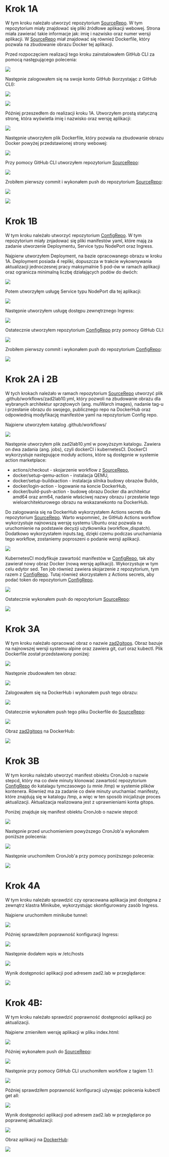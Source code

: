 # Krok 1A

W tym kroku należało utworzyć repozytorium [SourceRepo](https://github.com/patston/SourceRepo). W tym repozytorium miały znajdować się pliki źródłowe aplikacji webowej.
Strona miała zawierać takie informacje jak: imię i nazwisko oraz numer wersji aplikacji. W [SourceRepo](https://github.com/patston/SourceRepo) miał znajdować się
również Dockerfile, który pozwala na zbudowanie obrazu Docker tej aplikacji.

Przed rozpoczęciem realizacji tego kroku zainstalowałem GitHub CLI za pomocą następującego polecenia:


![](/1A_1.png)


Następnie zalogowałem się na swoje konto GitHub (korzystając z GitHub CLI):


![](/1A_2.png)


![](/1A_3.png)


Później przeszedłem do realizacji kroku 1A. Utworzyłem prostą statyczną stronę, która wyświetla 
imię i nazwisko oraz wersję aplikacji:


![](/1A_4.png)


Następnie utworzyłem plik Dockerfile, który pozwala na zbudowanie obrazu Docker
powyżej przedstawionej strony webowej:


![](/1A_5.png)


Przy pomocy GitHub CLI utworzyłem repozytorium [SourceRepo](https://github.com/patston/SourceRepo):


![](/1A_6.png)


Zrobiłem pierwszy commit i wykonałem push do repozytorium [SourceRepo](https://github.com/patston/SourceRepo):


![](/1A_7.png)


![](/1A_8.png)


# Krok 1B

W tym kroku należało utworzyć repozytorium [ConfigRepo](https://github.com/patston/ConfigRepo). W tym repozytorium
miały znjadować się pliki manifestów yaml, które mają za zadanie utworzenie Deploymentu, Service typu NodePort oraz
Ingress.

Najpierw utworzyłem Deployment, na bazie opracowanego obrazu w kroku 1A. Deployment posiada 4 repliki,
dopuszcza w trakcie wykownywania aktualizacji jednoczesnej pracy maksymalnie 5 pod-ów w ramach aplikacji oraz
ogranicza minimalną liczbę działających podów do dwóch:


![](/1B_1.png)


Potem utworzyłęm usługę Service typu NodePort dla tej aplikacji:


![](/1B_2.png)


Następnie utworzyłem usługę dostępu zewnętrznego Ingress:


![](/1B_3.png)


Ostatecznie utworzyłem repozytorium [ConfigRepo](https://github.com/patston/ConfigRepo) przy pomocy GitHub CLI:


![](/1B_4.png)


Zrobiłem pierwszy commit i wykonałem push do repozytorium [ConfigRepo](https://github.com/patston/ConfigRepo):


![](/1B_5.png)


# Krok 2A i 2B

W tych krokach należało w ramach repozytorium [SourceRepo](https://github.com/patston/SourceRepo) utworzyć plik .github/workflows/zad2lab10.yml, który
pozwoli na zbudowanie obrazu dla wybranych architektur sprzętowych (ang. mulWarch images), nadanie tag-u i 
przesłanie obrazu do swojego, publicznego repo na DockerHub oraz odpowiednią modyfikację manifestów yaml 
na repozytorium Config repo.

Najpierw utworzyłem katalog .github/workflows/


![](/2A_1.png)


Następnie utworzyłem plik zad2lab10.yml w powyższym katalogu. Zawiera on dwa zadania (ang. jobs), czyli dockerCI i
kubernetesCI. 
DockerCI wykorzystuje następujące moduły actions, które są dostępnie w systemie action marketplace:
- actions/checkout - skojarzenie workflow z [SourceRepo](https://github.com/patston/SourceRepo),
- docker/setup-qemu-action - instalacja QEMU,
- docker/setup-buildxaction - instalacja silnika budowy obrazów Buildx,
- docker/login-action - logowanie na koncie DockerHub,
- docker/build-push-action - budowę obrazu Docker dla architektur amd64 oraz arm64, nadanie właściwej
nazwy obrazu i przesłanie tego wieloarchitekturowego obrazu na wskazanekonto na DockerHub.

Do zalogowania się na DockerHub wykorzystałem Actions secrets dla repozytorium [SourceRepo](https://github.com/patston/SourceRepo). Warto wspomnieć, że
GitHub Actions workflow wykorzystuje najnowszą wersję systemu Ubuntu oraz pozwala na uruchomienie na podstawie
decyzji użytkownika (workflow_dispatch). Dodatkowo wykorzystałem inputs.tag, dzięki czemu podczas uruchamiania
tego workflow, zostaniemy poproszeni o podanie wersji aplikacji.


![](/2B_1.png)


KubernetesCI modyfikuje zawartość manifestów w [ConfigRepo](https://github.com/patston/ConfigRepo), tak aby zawierał nowy obraz Docker (nową wersję aplikacji).
Wykorzystuje w tym celu edytor sed. Ten job również zawiera skojarzenie z repozytorium, tym razem z [ConfigRepo](https://github.com/patston/ConfigRepo).
Tutaj również skorzystałem z Actions secrets, aby podać token do repozytorium [ConfigRepo](https://github.com/patston/ConfigRepo).


![](/2B_2.png)


Ostatecznie wykonałem push do repozytorium [SourceRepo](https://github.com/patston/SourceRepo):


![](/2B_3.png)


# Krok 3A

W tym kroku należało opracować obraz o nazwie [zad2gitops](https://hub.docker.com/r/patston/zad2gitops).
Obraz bazuje na najnowszej wersji systemu alpine oraz zawiera git, curl oraz kubectl.
Plik Dockerfile został przedstawiony poniżej:


![](/3A_1.png)


Następnie zbudowałem ten obraz:


![](/3A_2.png)


Zalogowałem się na DockerHub i wykonałem push tego obrazu:


![](/3A_3.png)


Ostatecznie wykonałem push tego pliku Dockerfile do [SourceRepo](https://github.com/patston/SourceRepo):


![](/3A_4.png)


Obraz [zad2gitops](https://hub.docker.com/r/patston/zad2gitops) na DockerHub:


![](/3A_5.png)


# Krok 3B

W tym koroku należało utworzyć manifest obiektu CronJob o nazwie stepcd, który ma co dwie minuty klonować
zawartość repozytorium [ConfigRepo](https://github.com/patston/ConfigRepo) do katalagu tymczasowgo (u mnie /tmp) w systemie plików kontenera. Również
ma za zadanie co dwie minuty uruchamiać manifesty, które znajdują się w katalogu /tmp, a więc w ten sposób
inicjalizuje proces aktualizacji. Aktualizacja realizowana jest z uprawnieniami konta gitops.

Poniżej znajduje się manifest obiektu CronJob o nazwie stepcd:


![](/3B_1.png)


Następnie przed uruchomieniem powyższego CronJob'a wykonałem poniższe polecenia:


![](/3B_2.png)


Następnie uruchomiłem CronJob'a przy pomocy poniższego polecenia:


![](/3B_3.png)


# Krok 4A

W tym kroku należało sprawdzić czy opracowana aplikacja jest dostępna z zewnątrz klastra Minikube, wykorzystując skonfigurowany
zasób Ingress.

Najpierw uruchomiłem minikube tunnel:


![](/4A_1.png)


Później sprawdziłem poprawność konfiguracji Ingress:


![](/4A_2.png)


Następnie dodałem wpis w /etc/hosts


![](/4A_3.png)


Wynik dostępności aplikacji pod adresem zad2.lab w przeglądarce:


![](/4A_4.png)


# Krok 4B:

W tym kroku należało sprawdzić poprawność dostępności aplikacji po aktualizacji.

Najpierw zmieniłem wersję aplikacji w pliku index.html:


![](/4B_1.png)


Później wykonałem push do [SourceRepo](https://github.com/patston/SourceRepo):


![](/4B_2.png)


Następnie przy pomocy GitHub CLI uruchomiłem workflow z tagiem 1.1:


![](/4B_3.png)


Później sprawdziłem poprawność konfiguracji używając polecenia kubectl get all:


![](/4B_4.png)


Wynik dostępności aplikacji pod adresem zad2.lab w przeglądarce po poprawnej aktualizacji:


![](/4B_5.png)


Obraz aplikacji na [DockerHub](https://hub.docker.com/r/patston/web-app):


![](/4B_6.png)
